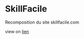 # SkillFacile

Recomposition du site skillfacile.com

view on  [lien](https://manonsigilla.github.io/SkillFacile/ "SkillFacile")
